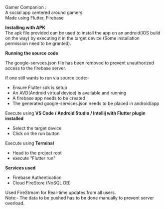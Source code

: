 Gamer Companion :  
A social app centered around gamers  
Made using Flutter, Firebase  

**Installing with APK**  
The apk file provided can be used to install the app on an android(IOS build on the way) by executing it in the target device (Some installation permission need to be granted).

**Running the source code**

The google-servces.json file has been removed to prevent unauthorized access to the firebase server.  

If one still wants to run via source code:- 
 - Ensure Flutter sdk is setup
 - An AVD(Android virtual device) is available and running
 - A firebase app needs to be created
 - The generated google-services.json needs to be placed in android/app  

Execute using **VS Code / Android Studio / Intellij with Flutter plugin installed**
 - Select the target device
 - Click on the run button  

Execute using **Terminal**
 - Head to the project root
 - execute "Flutter run"


**Services used**  
- Firebase Authentication
- Cloud FireStore (NoSQL DB)

Used FireStream for Real-time updates from all users.  
Note:- The data to be pushed has to be done manually to prevent server overload.

